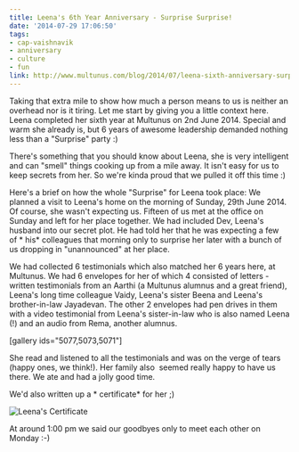 ```yaml
---
title: Leena's 6th Year Anniversary - Surprise Surprise!
date: '2014-07-29 17:06:50'
tags:
- cap-vaishnavik
- anniversary
- culture
- fun
link: http://www.multunus.com/blog/2014/07/leena-sixth-anniversary-surprise/
---
```


Taking that extra mile to show how much a person means to us is neither an overhead nor is it tiring. Let me start by giving you a little context here. Leena completed her sixth year at Multunus on 2nd June 2014. Special and warm she already is, but 6 years of awesome leadership demanded nothing less than a "Surprise" party :)

There's something that you should know about Leena, she is very intelligent and can "smell" things cooking up from a mile away. It isn't easy for us to keep secrets from her. So we're kinda proud that we pulled it off this time :)

Here's a brief on how the whole "Surprise" for Leena took place: We planned a visit to Leena's home on the morning of Sunday, 29th June 2014. Of course, she wasn't expecting us. Fifteen of us met at the office on Sunday and left for her place together. We had included Dev, Leena's husband into our secret plot. He had told her that he was expecting a few of * his*  colleagues that morning only to surprise her later with a bunch of us dropping in "unannounced" at her place.

We had collected 6 testimonials which also matched her 6 years here, at Multunus. We had 6 envelopes for her of which 4 consisted of letters - written testimonials from an Aarthi (a Multunus alumnus and a great friend), Leena's long time colleague Vaidy, Leena's sister Beena and Leena's brother-in-law Jayadevan. The other 2 envelopes had pen drives in them with a video testimonial from Leena's sister-in-law who is also named Leena (!) and an audio from Rema, another alumnus.

[gallery ids="5077,5073,5071"]

She read and listened to all the testimonials and was on the verge of tears (happy ones, we think!). Her family also 
seemed really happy to have us there. We ate and had a jolly good time.

We'd also written up a * certificate*  for her ;)


![Leena's Certificate](https://s3.amazonaws.com/multunus-website/uploads/2014/07/LeenasCertificate.jpg)

At around 1:00 pm we said our goodbyes only to meet each other on Monday :-)

